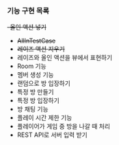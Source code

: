 ### 기능 구현 목록

~~-올인 액션 넣기~~
  - ~~AllInTestCase~~
- ~~레이즈 액션 지우기~~
- 레이즈와 올인 액션을 뷰에서 표현하기
- Room 기능
- 멤버 생성 기능
- 랜덤으로 방 입장하기
- 특정 방 만들기
- 특정 방 입장하기
- 방 채팅 기능
- 플레이 시간 제한 기능
- 플레이어가 게임 중 방을 나갈 때 처리
- REST API로 서버 입력 받기